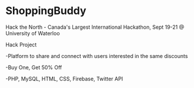ShoppingBuddy
=============

Hack the North - Canada's Largest International Hackathon,
Sept 19-21 @ University of Waterloo

Hack Project

-Platform to share and connect with users interested in the same discounts

-Buy One, Get 50% Off

-PHP, MySQL, HTML, CSS, Firebase, Twitter API
